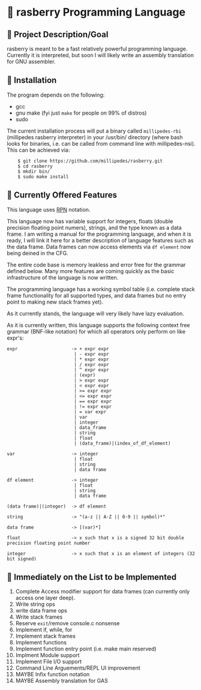 # :strawberry: rasberry Programming Language
## :dart: Project Description/Goal
rasberry is meant to be a fast relatively powerful programming language.
Currently it is interpreted, but soon I will likely write an assembly
translation for GNU assembler.

## :floppy_disk: Installation
The program depends on the following:
- gcc
- gnu make (fyi just `make` for people on 99% of distros)
- sudo

The current installation process will put a binary called `millipedes-rbi`
(millipedes rasberry interpreter) in your /usr/bin/ directory (where bash looks
for binaries, i.e. can be called from command line with millipedes-nsi).  This
can be achieved via:
```
    $ git clone https://github.com/millipedes/rasberry.git
    $ cd rasberry
    $ mkdir bin/
    $ sudo make install
```

## :star2: Currently Offered Features
This language uses [RPN](https://en.wikipedia.org/wiki/Reverse_Polish_notation)
notation.

This language now has variable support for integers, floats (double precision
floating point numers), strings, and the type known as a data frame.  I am
writing a manual for the programming language, and when it is ready, I will link
it here for a better description of language features such as the data frame.
Data frames can now access elements via `df element` now being deined in the CFG.

The entire code base is memory leakless and error free for the grammar defined
below.  Many more features are coming quickly as the basic infrastructure of
the language is now written.

The programming language has a working symbol table (i.e. complete stack frame
functionality for all supported types, and data frames but no entry point to
making new stack frames yet).

As it currently stands, the language will very likely have lazy evaluation.

As it is currently written, this language supports the following context free
grammar (BNF-like notation) for which all operators only perform on like expr's:
```
expr                    -> + expr expr
                         | - expr expr
                         | * expr expr
                         | / expr expr
                         | ^ expr expr
                         | (expr)
                         | > expr expr
                         | < expr expr
                         | >= expr expr
                         | <= expr expr
                         | == expr expr
                         | != expr expr
                         | = var expr
                         | var
                         | integer
                         | data_frame
                         | string
                         | float
                         | (data_frame)|(index_of_df_element)

var                     -> integer
                         | float
                         | string
                         | data frame

df element              -> integer
                         | float
                         | string
                         | data frame

(data frame)|(integer)  -> df element

string                  -> "(a-z || A-Z || 0-9 || symbol)*"

data frame              -> [(var)*]

float                   -> x such that x is a signed 32 bit double precision floating point number

integer                 -> x such that x is an element of integers (32 bit signed)
```

## :scroll: Immediately on the List to be Implemented
1) Complete Access modifier support for data frames (can currently only access
one layer deep).
2) Write string ops
3) write data frame ops
4) Write stack frames
5) Reserve `exit`/remove console.c nonsense
6) Implement if, while, for
7) Implement stack frames
8) Implement functions
9) Implement function entry point (i.e. make main reserved)
10) Implment Module support
11) Implement File I/O support
12) Command Line Arguements/REPL UI improvement
13) MAYBE Infix function notation
14) MAYBE Assembly translation for GAS 
